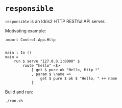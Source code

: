 # `responsible`
`responsible` is an Idris2 HTTP RESTful API server.

Motivating example: 

```
import Control.App.Http


main : Io ()
main =
    run $ serve "127.0.0.1:8000" $
        route "hello" <$> 
            [ get $ pure ok "Hello, Http !"
            , param $ \name => 
                get $ pure $ ok $ "Hello, " ++ name
            ]         
```

Build and run:

```
./run.sh
```
